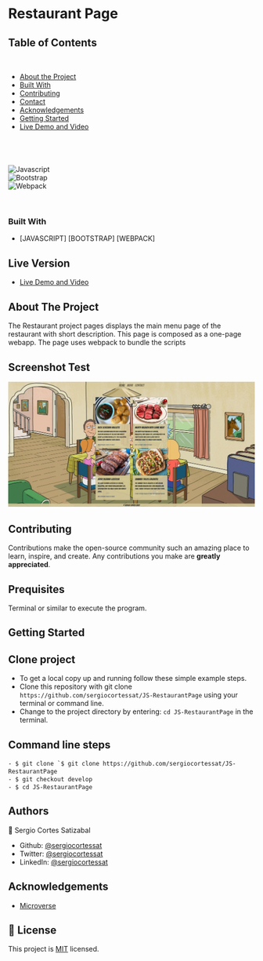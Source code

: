 # Restaurant Page

## Table of Contents
  <br />

* [About the Project](#about-the-project)
* [Built With](#built-with)
* [Contributing](#contributing)
* [Contact](#authors)
* [Acknowledgements](#acknowledgements) 
* [Getting Started](#getting-started) 
* [Live Demo and Video](#live-version) 

#
<br />

![Javascript](https://img.shields.io/badge/Javascript-3776AB?style=for-the-badge&logo=javascript&logoColor=white) <br/>
![Bootstrap](https://img.shields.io/badge/Bootstrap-092E20?style=for-the-badge&logo=bootstrap&logoColor=white) <br/>
![Webpack](https://img.shields.io/badge/Webpack-092E20?style=for-the-badge&logo=webpack&logoColor=white) <br/>


<br />

### Built With

* [JAVASCRIPT] [BOOTSTRAP] [WEBPACK]

## Live Version

* [Live Demo and Video]() 

<!-- ABOUT THE PROJECT   -->
## About The Project
The Restaurant project pages displays the main menu page of the restaurant with short description. This page is composed as a one-page webapp. The page uses webpack to bundle the scripts


## Screenshot Test

<p align="center">
  <img height="auto" src="Screenshot.png">
</p>



## Contributing

Contributions make the open-source community such an amazing place to learn, inspire, and create. Any contributions you make are **greatly appreciated**.

## Prequisites

Terminal or similar to execute the program.


## Getting Started


## Clone project

- To get a local copy up and running follow these simple example steps.
- Clone this repository with git clone ```https://github.com/sergiocortessat/JS-RestaurantPage``` using your terminal or command line.
- Change to the project directory by entering: ```cd JS-RestaurantPage``` in the terminal.

## Command line steps
```
- $ git clone `$ git clone https://github.com/sergiocortessat/JS-RestaurantPage
- $ git checkout develop
- $ cd JS-RestaurantPage
```

## Authors

👤 Sergio Cortes Satizabal

- Github: [@sergiocortessat](https://github.com/sergiocortessat)
- Twitter: [@sergiocortessat](https://twitter.com/sergiocortessat)
- LinkedIn: [@sergiocortessat](www.linkedin.com/in/sergio-cortes-satizabal-3b452194)


<!-- ACKNOWLEDGEMENTS -->
## Acknowledgements

* [Microverse](https://www.microverse.org/)


## 📝 License

This project is [MIT](https://github.com/sergiocortessat/sergiocortessat/blob/main/LICENSE) licensed.


